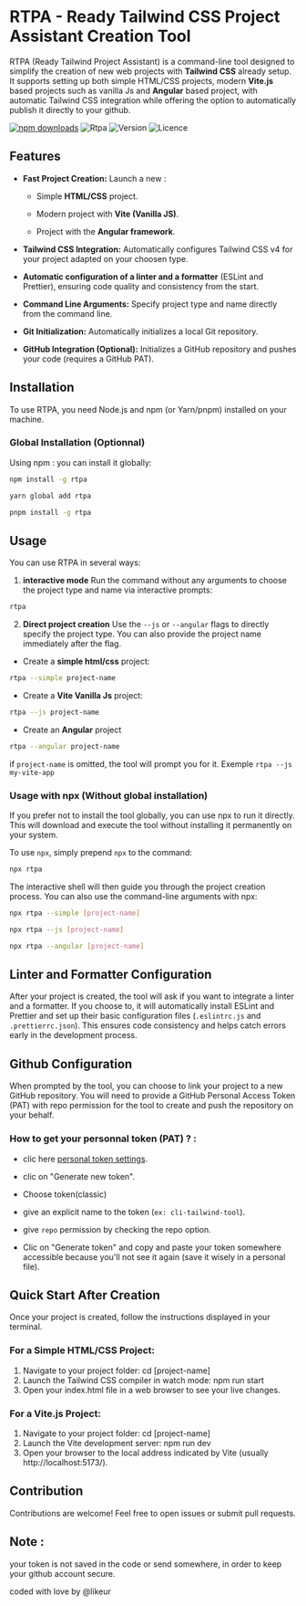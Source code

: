 # RTPA - Ready Tailwind CSS Project Assistant Creation Tool

RTPA (Ready Tailwind Project Assistant) is a command-line tool designed to simplify the creation of new web projects with **Tailwind CSS** already setup. It supports setting up both simple HTML/CSS projects, modern **Vite.js** based projects such as vanilla Js and **Angular** based project, with automatic Tailwind CSS integration while offering the option to automatically publish it directly to your github.

[![npm downloads](https://img.shields.io/npm/dt/rtpa)](https://www.npmjs.com/package/rtpa)
![Rtpa](https://img.shields.io/badge/tailwind-css-38B2AC?style=for-the-badge&logo=tailwindcss&logoColor=white)
![Version](https://img.shields.io/badge/version-1.0.0-blue?style=for-the-badge)
![Licence](https://img.shields.io/badge/licence-MIT-green?style=for-the-badge)

## Features

* **Fast Project Creation:** Launch a new :

    - Simple **HTML/CSS** project.

    - Modern project with **Vite (Vanilla JS)**.

    - Project with the **Angular framework**.

* **Tailwind CSS Integration:** Automatically configures Tailwind CSS v4 for your project adapted on your choosen type.

* **Automatic configuration of a linter and a formatter** (ESLint and Prettier), ensuring code quality and consistency from the start.

* **Command Line Arguments:** Specify project type and name directly from the command line.

* **Git Initialization:** Automatically initializes a local Git repository.

* **GitHub Integration (Optional):** Initializes a GitHub repository and pushes your code (requires a GitHub PAT).

## Installation

To use RTPA, you need Node.js and npm (or Yarn/pnpm) installed on your machine.

### Global Installation (Optionnal)

Using npm : you can install it globally:

```bash
npm install -g rtpa
```
```bash
yarn global add rtpa
```
```bash
pnpm install -g rtpa
```

## Usage
You can use RTPA in several ways:

1. **interactive mode**
Run the command without any arguments to choose the project type and name via interactive prompts:

```bash
rtpa
```

2. **Direct project creation**
Use the `--js` or `--angular` flags to directly specify the project type. You can also provide the project name immediately after the flag.

- Create a **simple html/css** project:

```bash
rtpa --simple project-name
```

- Create a **Vite Vanilla Js** project:

```bash
rtpa --js project-name
```

- Create an **Angular** project

```bash
rtpa --angular project-name
```

if `project-name` is omitted, the tool will prompt you for it.
Exemple `rtpa --js my-vite-app`

### Usage with npx (Without global installation)

If you prefer not to install the tool globally, you can use npx to run it directly. This will download and execute the tool without installing it permanently on your system.

To use ``npx``, simply prepend ``npx`` to the command:
```bash
npx rtpa
```

The interactive shell will then guide you through the project creation process. You can also use the command-line arguments with npx:

```bash
npx rtpa --simple [project-name]
```
```bash
npx rtpa --js [project-name]
```
```bash
npx rtpa --angular [project-name]
```

## Linter and Formatter Configuration

After your project is created, the tool will ask if you want to integrate a linter and a formatter. If you choose to, it will automatically install ESLint and Prettier and set up their basic configuration files (``.eslintrc.js`` and ``.prettierrc.json``). This ensures code consistency and helps catch errors early in the development process.

## Github Configuration

When prompted by the tool, you can choose to link your project to a new GitHub repository. You will need to provide a GitHub Personal Access Token (PAT) with repo permission for the tool to create and push the repository on your behalf.

### How to get your personnal token (PAT) ? :

- clic here [personal token settings](https://github.com/settings/tokens).

- clic on "Generate new token".

- Choose token(classic)

- give an explicit name to the token (`ex: cli-tailwind-tool`).

- give `repo` permission by checking the repo option.

- Clic on "Generate token" and copy and paste your token somewhere accessible because you'll not see it again (save it wisely in a personal file).


## Quick Start After Creation
Once your project is created, follow the instructions displayed in your terminal.

### For a Simple HTML/CSS Project:
1. Navigate to your project folder: cd [project-name]
2. Launch the Tailwind CSS compiler in watch mode: npm run start
3. Open your index.html file in a web browser to see your live changes.

### For a Vite.js Project:
1. Navigate to your project folder: cd [project-name]
2. Launch the Vite development server: npm run dev
3. Open your browser to the local address indicated by Vite (usually http://localhost:5173/).

## Contribution
Contributions are welcome! Feel free to open issues or submit pull requests.


## Note : 

your token is not saved in the code or send somewhere, in order to keep your github account secure.


coded with love by @likeur